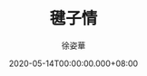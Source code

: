 ---
issue: 377
title: 毽子情
author: 徐姿華
language: 大埔
date: 2020-05-14T00:00:00.000+08:00
topic: 抒懷
difficulty: 2
wikidata: Q131449120
wikidata_link: https://www.wikidata.org/wiki/Q131449120
---